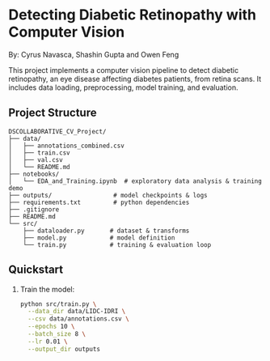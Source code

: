 # Detecting Diabetic Retinopathy with Computer Vision

By: Cyrus Navasca, Shashin Gupta and Owen Feng

This project implements a computer vision pipeline to detect diabetic retinopathy, an eye disease affecting diabetes patients, from retina scans. It includes data loading, preprocessing, model training, and evaluation.

## Project Structure

```
DSCOLLABORATIVE_CV_Project/
├── data/
│   ├── annotations_combined.csv
│   ├── train.csv
│   ├── val.csv
│   └── README.md           
├── notebooks/
│   └── EDA_and_Training.ipynb  # exploratory data analysis & training demo
├── outputs/                 # model checkpoints & logs
├── requirements.txt         # python dependencies
├── .gitignore
├── README.md
└── src/
    ├── dataloader.py       # dataset & transforms
    ├── model.py            # model definition
    └── train.py            # training & evaluation loop
```

## Quickstart

1. Train the model:
   ```bash
   python src/train.py \
     --data_dir data/LIDC-IDRI \
     --csv data/annotations.csv \
     --epochs 10 \
     --batch_size 8 \
     --lr 0.01 \
     --output_dir outputs
   ```
